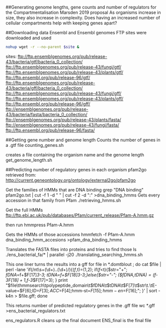 ##Generating genome lengths, gene counts and number of regulators for the Compartmentalisation Marsden 2019 proposal 
As organisms increase in size, they also increase in complexity. Does having an increased number of cellular compartments help with keeping genes apart? 


##Downloading data
Ensembl and Ensembl genomes FTP sites were downloaded and used
```bash
nohup wget -r --no-parent $site &
```
sites: 
ftp://ftp.ensemblgenomes.org/pub/release-43/bacteria/gtf/bacteria_0_collection/
ftp://ftp.ensemblgenomes.org/pub/release-43/fungi/gtf/
ftp://ftp.ensemblgenomes.org/pub/release-43/plants/gtf/
ftp://ftp.ensembl.org/pub/release-96/gtf/
ftp://ftp.ensemblgenomes.org/pub/release-43/bacteria/gff/bacteria_0_collection/
ftp://ftp.ensemblgenomes.org/pub/release-43/fungi/gff/
ftp://ftp.ensemblgenomes.org/pub/release-43/plants/gff/
ftp://ftp.ensembl.org/pub/release-96/gff/
ftp://ensemblgenomes.org/pub/release-43/bacteria/fasta/bacteria_0_collection/
ftp://ensemblgenomes.org/pub/release-43/plants/fasta/    
ftp://ensemblgenomes.org/pub/release-43/fungi/fasta/ 
ftp://ftp.ensembl.org/pub/release-96/fasta/

##Getting gene number and genome length
Counts the number of genes in a .gtf file
counting_genes.sh 


creates a file containing the organism name and the genome length
get_genome_length.sh 


##Predicting number of regulatory genes in each organism 
pfam2go retrieved from: 
http://current.geneontology.org/ontology/external2go/pfam2go 

Get the families of HMMs that are DNA binding
grep "DNA binding" pfam2go.txt | cut -f 1 -d " " | cut -f 2 -d ":" >dna_binding_hmms
Gets every accession in that family from Pfam
./retrieving_hmms.sh

Get the full HMMs
ftp://ftp.ebi.ac.uk/pub/databases/Pfam/current_release/Pfam-A.hmm.gz

then run 
hmmpress Pfam-A.hmm

Gets the HMMs of those accessions
hmmfetch -f Pfam-A.hmm dna_binding_hmm_accesions >pfam_dna_binding_hmms

Translates the FASTA files into proteins and tries to find those
ls ./ens_bacterial_fa/* | parallel -j20 ./translating_searching_hmms.sh

This one liner turns the results into a gff 
for file in *.domtblout ; do cat $file | perl -lane 'if(/nt\s+(\d+)\.\.(\d+)/){($f,$t)=($1,$2); if($f<$t){$str="+"; $fDNA=$f+$F[17]*3-3; $tDNA=$f+$F[18]*3-3;}else{$str="-"; ($fDNA,$tDNA)=($f-3*$F[18]+1,$f-3*$F[17]+3); }  print "$file\thmmsearch\tpolypeptide_domain\t$fDNA\t$tDNA\t$F[7]\t$str\t.\tE-value=$F[6];ID=$F[3];ACC=$F[4];hmm-st=$F[15];hmm-en=$F[16];"; }' | sort -k4n > $file\.gff; done

This returns number of predicted regulatory genes in the .gff file 
wc *.gff >ens_bacterial_regulators.txt	

ens_regulators.R cleans up the final document 
ENS_final is the final file